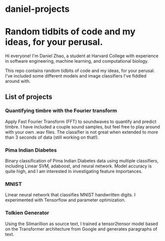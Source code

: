 # daniel-projects

Random tidbits of code and my ideas, for your perusal.
=======
Hi everyone! I'm Daniel Zhao, a student at Harvard College with experience in software engineering, machine learning, and computational biology.

This repo contains random tidbits of code and my ideas, for your perusal. I've included some different models and image classifiers I've fiddled around with.

## List of projects

### Quantifying timbre with the Fourier transform
Apply Fast Fourier Transform (FFT) to soundwaves to quantify and predict timbre. I have included a couple sound samples, but feel free to play around with your own .wav files. The classifier is not great when extended to more than 3 seconds of data (still working on that!).

### Pima Indian Diabetes
Binary classification of Pima Indian Diabetes data using multiple classifiers, including Linear SVM, adaboost, and neural network. Model accuracy is quite high, and I am interested in investigating feature importances.

### MNIST
Linear neural network that classifies MNIST handwritten digits. I experimented with Tensorflow and parameter optimization.

### Tolkien Generator
Using the Silmarillion as source text, I trained a tensor2tensor model based on the Transformer architecture from Google and generates paragraphs of text.
